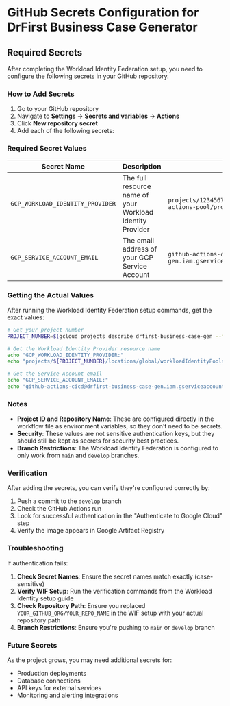 # GitHub Secrets Configuration for DrFirst Business Case Generator

## Required Secrets

After completing the Workload Identity Federation setup, you need to configure the following secrets in your GitHub repository.

### How to Add Secrets

1. Go to your GitHub repository
2. Navigate to **Settings** → **Secrets and variables** → **Actions**
3. Click **New repository secret**
4. Add each of the following secrets:

### Required Secret Values

| Secret Name | Description | Example Value |
|-------------|-------------|---------------|
| `GCP_WORKLOAD_IDENTITY_PROVIDER` | The full resource name of your Workload Identity Provider | `projects/123456789/locations/global/workloadIdentityPools/github-actions-pool/providers/github-provider` |
| `GCP_SERVICE_ACCOUNT_EMAIL` | The email address of your GCP Service Account | `github-actions-cicd@drfirst-business-case-gen.iam.gserviceaccount.com` |

### Getting the Actual Values

After running the Workload Identity Federation setup commands, get the exact values:

```bash
# Get your project number
PROJECT_NUMBER=$(gcloud projects describe drfirst-business-case-gen --format="value(projectNumber)")

# Get the Workload Identity Provider resource name
echo "GCP_WORKLOAD_IDENTITY_PROVIDER:"
echo "projects/${PROJECT_NUMBER}/locations/global/workloadIdentityPools/github-actions-pool/providers/github-provider"

# Get the Service Account email
echo "GCP_SERVICE_ACCOUNT_EMAIL:"
echo "github-actions-cicd@drfirst-business-case-gen.iam.gserviceaccount.com"
```

### Notes

- **Project ID and Repository Name**: These are configured directly in the workflow file as environment variables, so they don't need to be secrets.
- **Security**: These values are not sensitive authentication keys, but they should still be kept as secrets for security best practices.
- **Branch Restrictions**: The Workload Identity Federation is configured to only work from `main` and `develop` branches.

### Verification

After adding the secrets, you can verify they're configured correctly by:

1. Push a commit to the `develop` branch
2. Check the GitHub Actions run
3. Look for successful authentication in the "Authenticate to Google Cloud" step
4. Verify the image appears in Google Artifact Registry

### Troubleshooting

If authentication fails:

1. **Check Secret Names**: Ensure the secret names match exactly (case-sensitive)
2. **Verify WIF Setup**: Run the verification commands from the Workload Identity setup guide
3. **Check Repository Path**: Ensure you replaced `YOUR_GITHUB_ORG/YOUR_REPO_NAME` in the WIF setup with your actual repository path
4. **Branch Restrictions**: Ensure you're pushing to `main` or `develop` branch

### Future Secrets

As the project grows, you may need additional secrets for:
- Production deployments
- Database connections
- API keys for external services
- Monitoring and alerting integrations 
